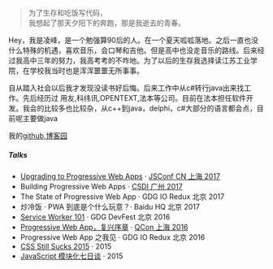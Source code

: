 > 为了生存和吃饭写代码，  
> 我想起了那天夕阳下的奔跑，那是我逝去的青春。

Hey，我是凌峰，是一个勉强算90后的人。在一个夏天呱呱落地。之后一直也没什么特殊的机遇，喜欢音乐，会口琴和吉他。但是高中也没走音乐的路线。后来经过我高中三年的努力，我高考考的不咋地。为了以后的生存我选择读江苏工业学院，在学校我当时也是浑浑噩噩无所事事。

自从踏入社会以后我才发现没读书好后悔。后来工作中从c#转行java出来找工作。先后经历过 用友,科纬讯,OPENTEXT,法本等公司。目前在法本担任软件开发。我会的比较多也比较杂，从c++到java，delphi，c#大部分的语言都会点，目前呢主要做java

我的[github](https://github.com/hankrose),[博客园](https://www.cnblogs.com/lingfeng-zhu/)

##### Talks

- [Upgrading to Progressive Web Apps][9] · [JSConf CN 上海 2017](http://2017.jsconf.cn/)
- Building Progressive Web Apps · [CSDI 广州 2017](http://www.csdisummit.com/)
- The State of Progressive Web App · GDG IO Redux 北京 2017
- 炒冷饭 · PWA 到底是个什么玩意？· Baidu HQ 北京 2017
- [Service Worker 101][5] · GDG DevFest 北京 2016
- [Progressive Web App，复兴序章][4] · [QCon 上海 2016](http://2016.qconshanghai.com/presentation/3111)
- Progressive Web App 之我见 · GDG IO Redux 北京 2016
- [CSS Still Sucks 2015][2] · 2015
- [JavaScript 模块化七日谈][1] · 2015

[1]: //huangxuan.me/2015/07/09/js-module-7day/
[2]: //huangxuan.me/2015/12/28/css-sucks-2015/
[3]: //huangxuan.me/2016/06/05/pwa-in-my-pov/
[4]: //huangxuan.me/2016/10/20/pwa-qcon2016/
[5]: //huangxuan.me/2016/11/20/sw-101-gdgdf/
[6]: https://yanshuo.io/assets/player/?deck=58ac8598b123db0067292f92 "PWA Rehashing"
[7]: https://yanshuo.io/assets/player/?deck=593ad6fbfe88c2006a0a0d6d "The State of PWA"
[8]: https://yanshuo.io/assets/player/?deck=594d673d570c357d0698a950 "Building PWA"
[9]: //huangxuan.me/jsconfcn2017/

